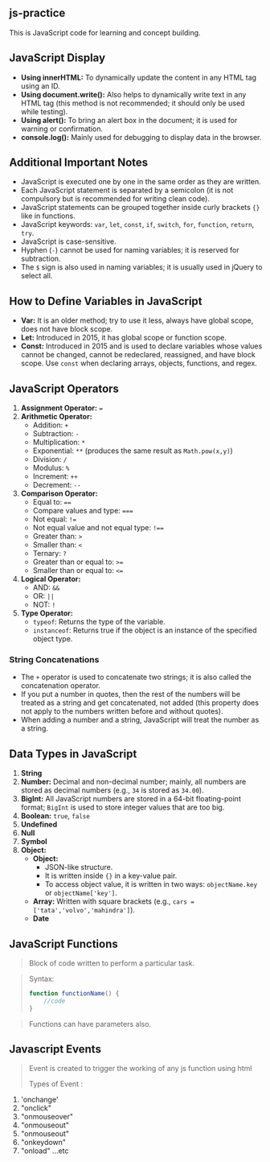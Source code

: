 
## js-practice

This is JavaScript code for learning and concept building.

## JavaScript Display

- **Using innerHTML:** To dynamically update the content in any HTML tag using an ID.
- **Using document.write():** Also helps to dynamically write text in any HTML tag (this method is not recommended; it should only be used while testing).
- **Using alert():** To bring an alert box in the document; it is used for warning or confirmation.
- **console.log():** Mainly used for debugging to display data in the browser.

## Additional Important Notes

- JavaScript is executed one by one in the same order as they are written.
- Each JavaScript statement is separated by a semicolon (it is not compulsory but is recommended for writing clean code).
- JavaScript statements can be grouped together inside curly brackets `{}` like in functions.
- JavaScript keywords: `var`, `let`, `const`, `if`, `switch`, `for`, `function`, `return`, `try`.
- JavaScript is case-sensitive.
- Hyphen (`-`) cannot be used for naming variables; it is reserved for subtraction.
- The `$` sign is also used in naming variables; it is usually used in jQuery to select all.

## How to Define Variables in JavaScript

- **Var:** It is an older method; try to use it less, always have global scope, does not have block scope.
- **Let:** Introduced in 2015, it has global scope or function scope.
- **Const:** Introduced in 2015 and is used to declare variables whose values cannot be changed, cannot be redeclared, reassigned, and have block scope. Use `const` when declaring arrays, objects, functions, and regex.

## JavaScript Operators

1. **Assignment Operator:** `=`
2. **Arithmetic Operator:**
   - Addition: `+`
   - Subtraction: `-`
   - Multiplication: `*`
   - Exponential: `**` (produces the same result as `Math.pow(x,y)`)
   - Division: `/`
   - Modulus: `%`
   - Increment: `++`
   - Decrement: `--`
3. **Comparison Operator:**
   - Equal to: `==`
   - Compare values and type: `===`
   - Not equal: `!=`
   - Not equal value and not equal type: `!==`
   - Greater than: `>`
   - Smaller than: `<`
   - Ternary: `?`
   - Greater than or equal to: `>=`
   - Smaller than or equal to: `<=`
4. **Logical Operator:**
   - AND: `&&`
   - OR: `||`
   - NOT: `!`
5. **Type Operator:**
   - `typeof`: Returns the type of the variable.
   - `instanceof`: Returns true if the object is an instance of the specified object type.

### String Concatenations

- The `+` operator is used to concatenate two strings; it is also called the concatenation operator.
- If you put a number in quotes, then the rest of the numbers will be treated as a string and get concatenated, not added (this property does not apply to the numbers written before and without quotes).
- When adding a number and a string, JavaScript will treat the number as a string.

## Data Types in JavaScript

1. **String**
2. **Number:** Decimal and non-decimal number; mainly, all numbers are stored as decimal numbers (e.g., `34` is stored as `34.00`).
3. **BigInt:** All JavaScript numbers are stored in a 64-bit floating-point format; `BigInt` is used to store integer values that are too big.
4. **Boolean:** `true`, `false`
5. **Undefined**
6. **Null**
7. **Symbol**
8. **Object:**
    - **Object:**
        - JSON-like structure.
        - It is written inside `{}` in a key-value pair.
        - To access object value, it is written in two ways: `objectName.key` or `objectName['key']`.
    - **Array:** Written with square brackets (e.g., `cars =['tata','volvo','mahindra']`).
    - **Date**

## JavaScript Functions

> Block of code written to perform a particular task.

> Syntax:
>
> ```javascript
> function functionName() {  
>     //code  
> }
> ```

> Functions can have parameters also.

## Javascript Events 

> Event is created to trigger the working of any js function using html
>
> Types of Event :
1. 'onchange'
2. "onclick"
3. "onmouseover"
4. "onmouseout"
5. "onmouseout"
6. "onkeydown"
7. "onload" ...etc


